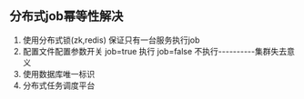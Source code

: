## 分布式job幂等性解决

1. 使用分布式锁(zk,redis) 保证只有一台服务执行job
2. 配置文件配置参数开关 job=true 执行 job=false 不执行----------集群失去意义
3. 使用数据库唯一标识
4. 分布式任务调度平台